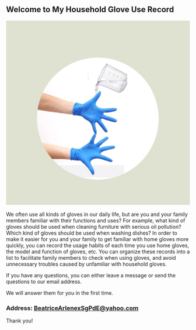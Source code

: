 ## Welcome to My Household Glove Use Record

![Image](icon-1024.png)

We often use all kinds of gloves in our daily life, but are you and your family members familiar with their functions and uses? For example, what kind of gloves should be used when cleaning furniture with serious oil pollution? Which kind of gloves should be used when washing dishes? In order to make it easier for you and your family to get familiar with home gloves more quickly, you can record the usage habits of each time you use home gloves, the model and function of gloves, etc. You can organize these records into a list to facilitate family members to check when using gloves, and avoid unnecessary troubles caused by unfamiliar with household gloves.


If you have any questions, you can either leave a message or send the questions to our email address.

We will answer them for you in the first time.

### Address: BeatriceArlenexSgPdE@yahoo.com

Thank you!
